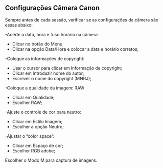 ## Configurações Câmera Canon

Sempre antes de cada sessão, verificar se as configurações da câmera são essas abaixo:

-Acerte a data, hora e fuso horário na câmera:
 - Clicar no botão do Menu;
 - Clicar na opção Data/Hora e colocar a data e horário corretos;
 

-Coloque as informações de copyright:
 - Usar o cursor para clicar em Informação de copyright;
 - Clicar em Introduzir nome do autor;
 - Escrever o nome do copyright (MNRJ);


-Coloque a qualidade da imagem: RAW
- Clicar em Qualidade;
- Escolher RAW;

-Ajuste o controle de cor para neutro:
-	Clicar em Estilo Imagem;
-	Escolher a opção Neutro;

-Ajustar o “color space”:
-	Clicar em Espaço de cor;
-	Escolher RGB adobe;

Escolher o Modo M para captura de imagens.

